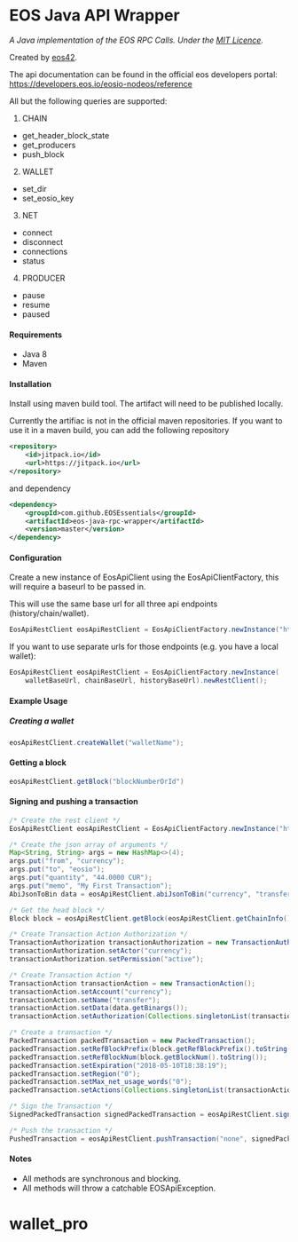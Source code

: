 # EOS Java API Wrapper

*A Java implementation of the EOS RPC Calls. Under the [MIT Licence](https://raw.githubusercontent.com/Fletch153/eos-java-rpc-wrapper/master/LICENSE)*.

Created by [eos42](http://www.eos42.io).

The api documentation can be found in the official eos developers portal:
https://developers.eos.io/eosio-nodeos/reference

All but the following queries are supported:
1. CHAIN
- get_header_block_state
- get_producers
- push_block
2. WALLET
- set_dir
- set_eosio_key
3. NET
- connect
- disconnect
- connections
- status
4. PRODUCER
- pause
- resume
- paused

#### Requirements
* Java 8
* Maven

#### Installation
Install using maven build tool. The artifact will need to be published locally.

Currently the artifiac is not in the official maven repositories.
If you want to use it in a maven build, you can add the following repository

``` xml
<repository>
    <id>jitpack.io</id>
    <url>https://jitpack.io</url>
</repository>
```

and dependency

``` xml
<dependency>
    <groupId>com.github.EOSEssentials</groupId>
    <artifactId>eos-java-rpc-wrapper</artifactId>
    <version>master</version>
</dependency>
```

#### Configuration
Create a new instance of EosApiClient using the EosApiClientFactory, this will require
a baseurl to be passed in.

This will use the same base url for all three api endpoints (history/chain/wallet).
```java
EosApiRestClient eosApiRestClient = EosApiClientFactory.newInstance("http://127.0.0.1:8888").newRestClient();
```

If you want to use separate urls for those endpoints (e.g. you have a local wallet):
```java
EosApiRestClient eosApiRestClient = EosApiClientFactory.newInstance(
    walletBaseUrl, chainBaseUrl, historyBaseUrl).newRestClient();
```

#### Example Usage
##### Creating a wallet
```java
eosApiRestClient.createWallet("walletName");
```

#### Getting a block
```java
eosApiRestClient.getBlock("blockNumberOrId")
```

#### Signing and pushing a transaction

```java
/* Create the rest client */
EosApiRestClient eosApiRestClient = EosApiClientFactory.newInstance("http://127.0.0.1:8888").newRestClient();

/* Create the json array of arguments */
Map<String, String> args = new HashMap<>(4);
args.put("from", "currency");
args.put("to", "eosio");
args.put("quantity", "44.0000 CUR");
args.put("memo", "My First Transaction");
AbiJsonToBin data = eosApiRestClient.abiJsonToBin("currency", "transfer", args);```

/* Get the head block */
Block block = eosApiRestClient.getBlock(eosApiRestClient.getChainInfo().getHeadBlockId());

/* Create Transaction Action Authorization */
TransactionAuthorization transactionAuthorization = new TransactionAuthorization();
transactionAuthorization.setActor("currency");
transactionAuthorization.setPermission("active");

/* Create Transaction Action */
TransactionAction transactionAction = new TransactionAction();
transactionAction.setAccount("currency");
transactionAction.setName("transfer");
transactionAction.setData(data.getBinargs());
transactionAction.setAuthorization(Collections.singletonList(transactionAuthorization));

/* Create a transaction */
PackedTransaction packedTransaction = new PackedTransaction();
packedTransaction.setRefBlockPrefix(block.getRefBlockPrefix().toString());
packedTransaction.setRefBlockNum(block.getBlockNum().toString());
packedTransaction.setExpiration("2018-05-10T18:38:19");
packedTransaction.setRegion("0");
packedTransaction.setMax_net_usage_words("0");
packedTransaction.setActions(Collections.singletonList(transactionAction));

/* Sign the Transaction */
SignedPackedTransaction signedPackedTransaction = eosApiRestClient.signTransaction(packedTransaction, Collections.singletonList("EOS7LPJ7YnwYiEHbBLz96fNkt3kf6CDDdesV5EsWoc3u3DJy31V2y"), "chainId");

/* Push the transaction */
PushedTransaction = eosApiRestClient.pushTransaction("none", signedPackedTransaction);
```

#### Notes
* All methods are synchronous and blocking.
* All methods will throw a catchable EOSApiException.
# wallet_pro
